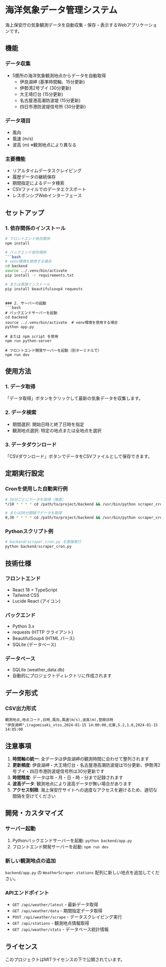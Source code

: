 # 海洋気象データ管理システム

海上保安庁の気象観測データを自動収集・保存・表示するWebアプリケーションです。

## 機能

### データ収集
- 5箇所の海洋気象観測地点からデータを自動取得
  - 伊良湖岬 (基準時間軸、15分更新)
  - 伊勢湾2号ブイ (30分更新)
  - 大王埼灯台 (15分更新)
  - 名古屋港高潮防波堤 (15分更新)
  - 四日市港防波堤信号所 (30分更新)

### データ項目
- 風向
- 風速 (m/s)
- 波高 (m) ※観測地点により異なる

### 主要機能
- リアルタイムデータスクレイピング
- 履歴データの継続保存
- 期間指定によるデータ検索
- CSVファイルでのデータエクスポート
- レスポンシブWebインターフェース

## セットアップ

### 1. 依存関係のインストール
```bash
# フロントエンド依存関係
npm install

# バックエンド依存関係
```bash
# venv環境を使用する場合
cd backend
source ../.venv/bin/activate
pip install -r requirements.txt

# または直接インストール
pip install beautifulsoup4 requests
```
```

### 2. サーバーの起動
```bash
# バックエンドサーバーを起動
cd backend
source ../.venv/bin/activate  # venv環境を使用する場合
python app.py

# または npm script を使用
npm run python-server

# フロントエンド開発サーバーを起動（別ターミナルで）
npm run dev
```

## 使用方法

### 1. データ取得
「データ取得」ボタンをクリックして最新の気象データを収集します。

### 2. データ検索
- 期間選択: 開始日時と終了日時を指定
- 観測地点選択: 特定の地点または全地点を選択

### 3. データダウンロード
「CSVダウンロード」ボタンでデータをCSVファイルとして保存できます。

## 定期実行設定

### Cronを使用した自動実行例
```bash
# 10分ごとにデータを取得（推奨）
*/10 * * * * cd /path/to/project/backend && /usr/bin/python scraper_cron.py

# または30分間隔でデータを取得
0,30 * * * * cd /path/to/project/backend && /usr/bin/python scraper_cron.py
```

### Pythonスクリプト例
```python
# backend/scraper_cron.py を直接実行
python backend/scraper_cron.py
```

## 技術仕様

### フロントエンド
- React 18 + TypeScript
- Tailwind CSS
- Lucide React (アイコン)

### バックエンド
- Python 3.x
- requests (HTTP クライアント)
- BeautifulSoup4 (HTML パース)
- SQLite (データベース)

### データベース
- SQLite (weather_data.db)
- 自動的にプロジェクトディレクトリに作成されます

## データ形式

### CSV出力形式
```csv
観測地点,地点コード,日時,風向,風速(m/s),波高(m),登録日時
"伊良湖岬",iragomisaki_vtss,2024-01-15 14:00:00,北東,5.2,1.8,2024-01-15 14:05:00
```

## 注意事項

1. **時間軸の統一**: 全データは伊良湖岬の観測時間に合わせて整列されます
2. **更新頻度**: 伊良湖岬・大王埼灯台・名古屋港高潮防波堤は15分更新、伊勢湾2号ブイ・四日市港防波堤信号所は30分更新です
3. **時間精度**: データは年・月・日・時・分まで記録されます
4. **波高データ**: 観測地点により波高データが無い場合があります
5. **アクセス制限**: 海上保安庁サイトへの過度なアクセスを避けるため、適切な間隔を空けてください

## 開発・カスタマイズ

### サーバー起動
1. Pythonバックエンドサーバーを起動: `python backend/app.py`
2. フロントエンド開発サーバーを起動: `npm run dev`

### 新しい観測地点の追加
`backend/app.py` の `WeatherScraper.stations` 配列に新しい地点を追加してください。

### APIエンドポイント
- `GET /api/weather/latest` - 最新データ取得
- `GET /api/weather/data` - 期間指定データ取得
- `POST /api/weather/scrape` - データスクレイピング実行
- `GET /api/stations` - 観測地点情報取得
- `GET /api/weather/stats` - データベース統計情報

## ライセンス

このプロジェクトはMITライセンスの下で公開されています。